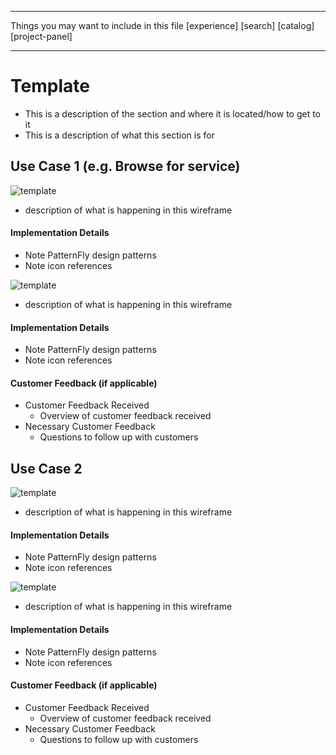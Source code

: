 *******************************
Things you may want to include in this file
[experience]
[search]
[catalog]
[project-panel]

*******************************



# Template

- This is a description of the section and where it is located/how to get to it
- This is a description of what this section is for


## Use Case 1 (e.g. Browse for service)

![template](img/template-01.png)
- description of what is happening in this wireframe

#### Implementation Details
  - Note PatternFly design patterns
  - Note icon references

![template](img/template-02.png)
- description of what is happening in this wireframe

#### Implementation Details
  - Note PatternFly design patterns
  - Note icon references

#### Customer Feedback (if applicable)
- Customer Feedback Received
  - Overview of customer feedback received
- Necessary Customer Feedback
  - Questions to follow up with customers


## Use Case 2

![template](img/template-03.png)
- description of what is happening in this wireframe

#### Implementation Details
  - Note PatternFly design patterns
  - Note icon references

![template](img/template-04.png)
- description of what is happening in this wireframe

#### Implementation Details
  - Note PatternFly design patterns
  - Note icon references

#### Customer Feedback (if applicable)
- Customer Feedback Received
  - Overview of customer feedback received
- Necessary Customer Feedback
  - Questions to follow up with customers
